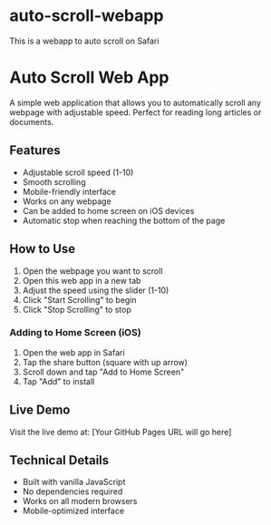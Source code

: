 # auto-scroll-webapp
This is a webapp to auto scroll on Safari
# Auto Scroll Web App

A simple web application that allows you to automatically scroll any webpage with adjustable speed. Perfect for reading long articles or documents.

## Features

- Adjustable scroll speed (1-10)
- Smooth scrolling
- Mobile-friendly interface
- Works on any webpage
- Can be added to home screen on iOS devices
- Automatic stop when reaching the bottom of the page

## How to Use

1. Open the webpage you want to scroll
2. Open this web app in a new tab
3. Adjust the speed using the slider (1-10)
4. Click "Start Scrolling" to begin
5. Click "Stop Scrolling" to stop

### Adding to Home Screen (iOS)

1. Open the web app in Safari
2. Tap the share button (square with up arrow)
3. Scroll down and tap "Add to Home Screen"
4. Tap "Add" to install

## Live Demo

Visit the live demo at: [Your GitHub Pages URL will go here]

## Technical Details

- Built with vanilla JavaScript
- No dependencies required
- Works on all modern browsers
- Mobile-optimized interface
